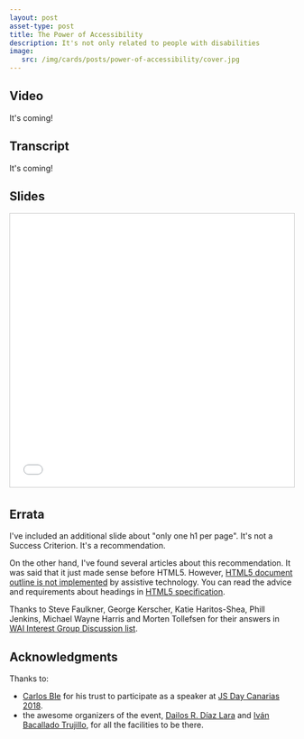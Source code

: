 ```yaml
---
layout: post
asset-type: post
title: The Power of Accessibility
description: It's not only related to people with disabilities
image:
   src: /img/cards/posts/power-of-accessibility/cover.jpg
---
```


## Video

It's coming!

## Transcript

It's coming!

## Slides

<iframe title="The power of accessibility" src="//www.slideshare.net/slideshow/embed_code/key/3liBRVTtqf0Kfw" width="595" height="485" frameborder="0" marginwidth="0" marginheight="0" scrolling="no" style="border:1px solid #CCC; border-width:1px; margin-bottom:5px; max-width: 100%;" allowfullscreen> </iframe>

## Errata

I've included an additional slide about "only one h1 per page". It's not a Success Criterion. It's a recommendation.

On the other hand, I've found several articles about this recommendation. It was said that it just made sense before HTML5. However, [HTML5 document outline is not implemented](http://html5doctor.com/computer-says-no-to-html5-document-outline) by assistive technology. You can read the advice and requirements about headings in [HTML5 specification](https://www.w3.org/TR/html/sections.html#the-h1-h2-h3-h4-h5-and-h6-elements).

Thanks to Steve Faulkner, George Kerscher, Katie Haritos-Shea, Phill Jenkins, Michael Wayne Harris and Morten Tollefsen for their answers in [WAI Interest Group Discussion list](https://lists.w3.org/Archives/Public/w3c-wai-ig/2018OctDec/0106.html).

## Acknowledgments

Thanks to:
* <a href="https://twitter.com/carlosble" target="_blank">Carlos Ble</a> for his trust to participate as a speaker at <a href="https://jsdaycanarias.com" target="_blank">JS Day Canarias 2018</a>.
* the awesome organizers of the event, <a href="https://twitter.com/dDiaLar" target="_blank">Dailos R. Díaz Lara</a> and <a href="https://twitter.com/Ivanbtrujillo" target="_blank">Iván Bacallado Trujillo</a>, for all the facilities to be there.
